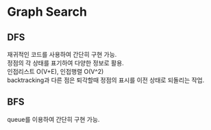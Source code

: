 # Graph Search

## DFS
재귀적인 코드를 사용하여 간단히 구현 가능.  
정점의 각 상태를 표기하여 다양한 정보로 활용.  
인접리스트 O(V+E), 인접행렬 O(V^2)  
backtracking과 다른 점은 퇴각할때 정점의 표시를 이전 상태로 되돌리는 작업.  

## BFS
queue를 이용하여 간단히 구현 가능.  

